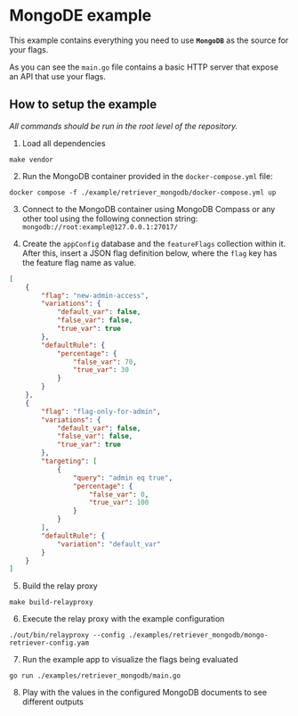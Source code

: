 # MongoDE example

This example contains everything you need to use **`MongoDB`** as the source for your flags.

As you can see the `main.go` file contains a basic HTTP server that expose an API that use your flags.

## How to setup the example
_All commands should be run in the root level of the repository._

1. Load all dependencies

```shell
make vendor
```

2. Run the MongoDB container provided in the `docker-compose.yml` file:

```shell
docker compose -f ./example/retriever_mongodb/docker-compose.yml up
```

3. Connect to the MongoDB container using MongoDB Compass or any other tool using the following connection string: `mongodb://root:example@127.0.0.1:27017/`

4. Create the `appConfig` database and the `featureFlags` collection within it. After this, insert a JSON flag definition below, where the `flag` key has the feature flag name as value.

```json
[
    {
        "flag": "new-admin-access",
        "variations": {
            "default_var": false,
            "false_var": false,
            "true_var": true
        },
        "defaultRule": {
            "percentage": {
                "false_var": 70,
                "true_var": 30
            }
        }
    },
    {
        "flag": "flag-only-for-admin",
        "variations": {
            "default_var": false,
            "false_var": false,
            "true_var": true
        },
        "targeting": [
            {
                "query": "admin eq true",
                "percentage": {
                    "false_var": 0,
                    "true_var": 100
                }
            }
        ],
        "defaultRule": {
            "variation": "default_var"
        }
    }
]
```

5. Build the relay proxy

```shell
make build-relayproxy
```

6. Execute the relay proxy with the example configuration

```shell
./out/bin/relayproxy --config ./examples/retriever_mongodb/mongo-retriever-config.yam
```

7. Run the example app to visualize the flags being evaluated

```shell
go run ./examples/retriever_mongodb/main.go
```

8. Play with the values in the configured MongoDB documents to see different outputs
